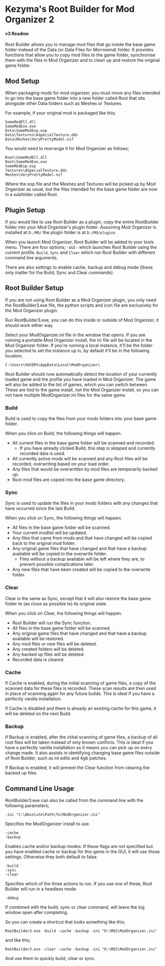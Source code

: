 # Kezyma's Root Builder for Mod Organizer 2
#### v3 Readme

Root Builder allows you to manage mod files that go inside the base game folder instead of the Data (or Data Files for Morrowind) folder. It provides functions that allow you to copy mod files to the game folder, synchronise them with the files in Mod Organizer and to clean up and restore the original game folder.

## Mod Setup

When packaging mods for mod organizer, you must move any files intended to go into the base game folder into a new folder called Root that sits alongside other Data folders such as Meshes or Textures. 

For example, if your original mod is packaged like this;

	SomeModDll.dll
	SomeModExe.exe
	Data\SomeModEsp.esp
	Data\Textures\ASpecialTexture.dds
	Data\Meshes\VeryPrettyModel.nif

You would need to rearrange it for Mod Organizer as follows;

	Root\SomeModDll.dll
	Root\SomeModExe.exe
	SomeModEsp.esp
	Textures\ASpecialTexture.dds
	Meshes\VeryPrettyModel.nif

Where the esp file and the Meshes and Textures will be picked up by Mod Organizer as usual, but the files intended for the base game folder are now in a subfolder called Root.

## Plugin Setup

If you would like to use Root Builder as a plugin, copy the entire RootBuilder folder into your Mod Organizer's plugin folder.
Assuming Mod Organizer is installed at `D:/MO/` the plugin folder is at `D:/MO/plugins`

When you launch Mod Organizer, Root Builder will be added to your tools menu.
There are four options;
`-GUI-` which launches Root Builder using the current profile.
`Build`, `Sync` and `Clear` which run Root Builder with different command line arguments.

There are also settings to enable cache, backup and debug mode (these only matter for the Build, Sync and Clear commands).

## Root Builder Setup

If you are not using Root Builder as a Mod Organizer plugin, you only need the RootBuilder3.exe file, the python scripts and icon file are exclusively for the Mod Organizer plugin.

Run RootBuilder3.exe, you can do this inside or outside of Mod Organizer, it should work either way.

Select your ModOrganizer.ini file in the window that opens.
If you are running a portable Mod Organizer install, the ini file will be located in the Mod Organizer folder.
If you're running a local instance, it'll be the folder you selected to set the instance up in, by default it'll be in the following location;

	C:\Users\%USER%\AppData\Local\ModOrganizer\

Root Builder should now automatically detect the location of your currently loaded game and the profile you have loaded in Mod Organizer.
The game will also be added to the list of games, which you can switch between. 
These are tied to the game install, not the Mod Organizer install, so you can not have multiple ModOrganizer.ini files for the same game.

### Build

Build is used to copy the files from your mods folders into your base game folder.

When you click on Build, the following things will happen.
- All current files in the base game folder will be scanned and recorded. 
	- If you have already clicked Build, this step is skipped and currently recorded data is used.
- All currently active mods will be scanned and any Root files will be recorded, overwriting based on your load order.
- Any files that would be overwritten by mod files are temporarily backed up.
- Root mod files are copied into the base game directory.

### Sync

Sync is used to update the files in your mods folders with any changes that have occurred since the last Build.

When you click on Sync, the following things will happen.
- All files in the base game folder will be scanned.
- Your current modlist will be updated.
- Any files that came from mods and that have changed will be copied back to the original mod folder.
- Any original game files that have changed and that have a backup available will be copied to the overwrite folder.
	- Files without a backup available will be left where they are, to prevent possible complications later.
- Any new files that have been created will be copied to the overwrite folder.

### Clear

Clear is the same as Sync, except that it will also restore the base game folder to (as close as possible to) its original state. 

When you click on Clear, the following things will happen.
- Root Builder will run the Sync function.
- All files in the base game folder will be scanned.
- Any original game files that have changed and that have a backup available will be restored.
- Any mod files or new files will be deleted.
- Any created folders will be deleted.
- Any backed up files will be deleted.
- Recorded data is cleared.

### Cache

If Cache is enabled, during the initial scanning of game files, a copy of the scanned data for these files is recorded. These scan results are then used in place of scanning again for any future builds. This is ideal if you have a perfectly vanilla installation.

If Cache is disabled and there is already an existing cache for this game, it will be deleted on the next Build.

### Backup

If Backup is enabled, after the initial scanning of game files, a backup of all root files will be taken instead of only known conflicts. This is ideal if you have a perfectly vanilla installation as it means you can pick up on every change made. It also assists in identifying changing base game files outside of Root Builder, such as ini edits and 4gb patches. 

If Backup is enabled, it will prevent the Clear function from clearing the backed up files.

## Command Line Usage

RootBuilder3.exe can also be called from the command line with the following parameters;

	-ini "C:\Absolute\Path\To\ModOrganizer.ini"
Specifies the ModOrganizer install to use.

	-cache
	-backup
Enables cache and/or backup modes.
If these flags are not specified but you have enabled cache or backup for this game in the GUI, it will use those settings. Otherwise they both default to false.

	-build
	-sync
	-clear
Specifies which of the three actions to run. If you use one of these, Root Builder will run in a headless mode.

	-debug
If combined with the build, sync or clear command, will leave the log window open after completing.

So you can create a shortcut that looks something like this;

	RootBuilder3.exe -build -cache -backup -ini "D:\MO2\ModOrganizer.ini"

and like this;

	RootBuilder3.exe -clear -cache -backup -ini "D:\MO2\ModOrganizer.ini"

And use them to quickly build, clear or sync.